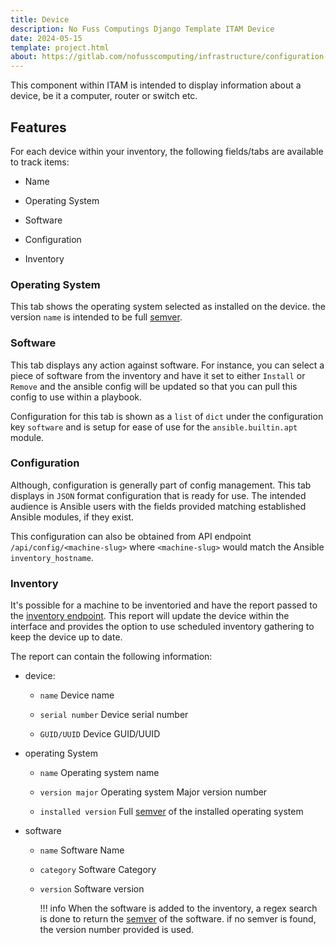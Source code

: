 ```yaml
---
title: Device
description: No Fuss Computings Django Template ITAM Device
date: 2024-05-15
template: project.html
about: https://gitlab.com/nofusscomputing/infrastructure/configuration-management/django_app
---
```


This component within ITAM is intended to display information about a device, be it a computer, router or switch etc.


## Features

For each device within your inventory, the following fields/tabs are available to track items:

- Name

- Operating System

- Software

- Configuration

- Inventory


### Operating System

This tab shows the operating system selected as installed on the device. the version `name` is intended to be full [semver](https://semver.org/).


### Software

This tab displays any action against software. For instance, you can select a piece of software from the inventory and have it set to either `Install` or `Remove` and the ansible config will be updated so that you can pull this config to use within a playbook.

Configuration for this tab is shown as a `list` of `dict` under the configuration key `software` and is setup for ease of use for the `ansible.builtin.apt` module.


### Configuration

Although, configuration is generally part of config management. This tab displays in `JSON` format configuration that is ready for use. The intended audience is Ansible users with the fields provided matching established Ansible modules, if they exist.

This configuration can also be obtained from API endpoint `/api/config/<machine-slug>` where `<machine-slug>` would match the Ansible `inventory_hostname`.


### Inventory

It's possible for a machine to be inventoried and have the report passed to the [inventory endpoint](../api.md#inventory+endpoint). This report will update the device within the interface and provides the option to use scheduled inventory gathering to keep the device up to date.

The report can contain the following information:

- device:

    - `name` Device name

    - `serial number` Device serial number

    - `GUID/UUID` Device GUID/UUID

- operating System

    - `name` Operating system name

    - `version major` Operating system Major version number

    - `installed version` Full [semver](https://semver.org/) of the installed operating system

- software

    - `name` Software Name

    - `category` Software Category

    - `version` Software version

        !!! info
            When the software is added to the inventory, a regex search is done to return the [semver](https://semver.org/) of the software. if no semver is found, the version number provided is used.
